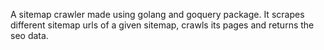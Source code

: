 A sitemap crawler made using golang and goquery package. It scrapes different sitemap urls of a given sitemap, crawls its pages and returns the seo data.
